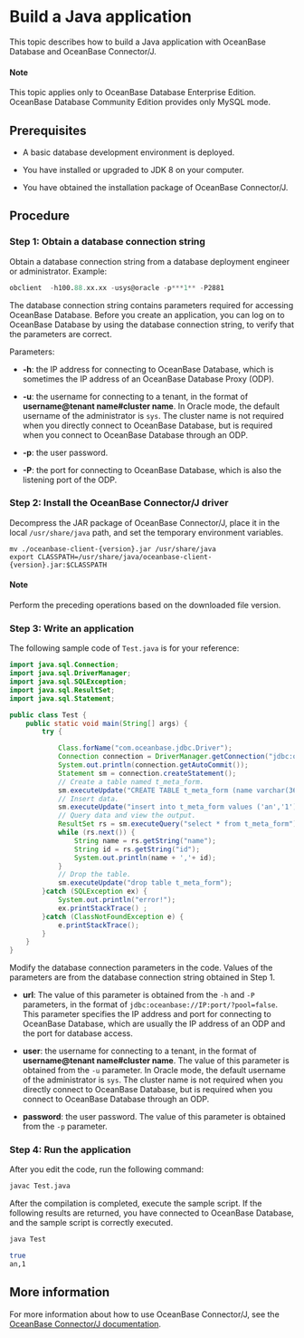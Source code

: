 # Build a Java application

This topic describes how to build a Java application with OceanBase Database and OceanBase Connector/J.

  <main id="notice" >
    <h4>Note</h4>
    <p>This topic applies only to OceanBase Database Enterprise Edition. OceanBase Database Community Edition provides only MySQL mode.</p>
  </main>

## Prerequisites

* A basic database development environment is deployed.

* You have installed or upgraded to JDK 8 on your computer.

* You have obtained the installation package of OceanBase Connector/J. 
  
  <!-- In OceanBase Download Center, choose **Resources > Download > OceanBase Database > Drivers and Middleware**. In the [OceanBase Connector/J](https://www.oceanbase.com/softwarecenter-enterprise) section, click the desired version and enter related information to download the installation package of OceanBase Connector/J. -->

## Procedure

### Step 1: Obtain a database connection string

Obtain a database connection string from a database deployment engineer or administrator. Example:

```sql
obclient  -h100.88.xx.xx -usys@oracle -p***1** -P2881
```

The database connection string contains parameters required for accessing OceanBase Database. Before you create an application, you can log on to OceanBase Database by using the database connection string, to verify that the parameters are correct.

Parameters:

* **-h**: the IP address for connecting to OceanBase Database, which is sometimes the IP address of an OceanBase Database Proxy (ODP).

* **-u**: the username for connecting to a tenant, in the format of **username@tenant name#cluster name**. In Oracle mode, the default username of the administrator is `sys`. The cluster name is not required when you directly connect to OceanBase Database, but is required when you connect to OceanBase Database through an ODP.

* **-p**: the user password.

* **-P**: the port for connecting to OceanBase Database, which is also the listening port of the ODP.

### Step 2: Install the OceanBase Connector/J driver

Decompress the JAR package of OceanBase Connector/J, place it in the local `/usr/share/java` path, and set the temporary environment variables.

```shell
mv ./oceanbase-client-{version}.jar /usr/share/java
export CLASSPATH=/usr/share/java/oceanbase-client-{version}.jar:$CLASSPATH
```

<main id="notice" type='explain'>
  <h4>Note</h4>
  <p> Perform the preceding operations based on the downloaded file version.  </p>
</main>

### Step 3: Write an application

The following sample code of `Test.java` is for your reference:

```java
import java.sql.Connection;
import java.sql.DriverManager;
import java.sql.SQLException;
import java.sql.ResultSet;
import java.sql.Statement;

public class Test {
    public static void main(String[] args) {
        try {

            Class.forName("com.oceanbase.jdbc.Driver");
            Connection connection = DriverManager.getConnection("jdbc:oceanbase://172.30.xx.xx:2881/?pool=false&user=s**@oracle&password=***1**");
            System.out.println(connection.getAutoCommit());
            Statement sm = connection.createStatement();
            // Create a table named t_meta_form.
            sm.executeUpdate("CREATE TABLE t_meta_form (name varchar(36) , id int)");
            // Insert data.
            sm.executeUpdate("insert into t_meta_form values ('an','1')");
            // Query data and view the output.
            ResultSet rs = sm.executeQuery("select * from t_meta_form");
            while (rs.next()) {
                String name = rs.getString("name");
                String id = rs.getString("id");
                System.out.println(name + ','+ id);
            }
            // Drop the table.
            sm.executeUpdate("drop table t_meta_form");
        }catch (SQLException ex) {
            System.out.println("error!");
            ex.printStackTrace() ;
        }catch (ClassNotFoundException e) {
            e.printStackTrace();
        }
    }
}
```

Modify the database connection parameters in the code. Values of the parameters are from the database connection string obtained in Step 1.

* **url**: The value of this parameter is obtained from the `-h` and `-P` parameters, in the format of `jdbc:oceanbase://IP:port/?pool=false`. This parameter specifies the IP address and port for connecting to OceanBase Database, which are usually the IP address of an ODP and the port for database access.

* **user**: the username for connecting to a tenant, in the format of **username@tenant name#cluster name**. The value of this parameter is obtained from the `-u` parameter. In Oracle mode, the default username of the administrator is `sys`. The cluster name is not required when you directly connect to OceanBase Database, but is required when you connect to OceanBase Database through an ODP.

* **password**: the user password. The value of this parameter is obtained from the `-p` parameter.

### Step 4: Run the application

After you edit the code, run the following command:

```bash
javac Test.java
```

After the compilation is completed, execute the sample script. If the following results are returned, you have connected to OceanBase Database, and the sample script is correctly executed.

```bash
java Test

true
an,1
```

## More information

For more information about how to use OceanBase Connector/J, see the [OceanBase Connector/J documentation](https://en.oceanbase.com/docs/enterprise-oceanbase-connector-j-en-10000000000859583).
